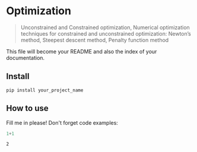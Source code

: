 # Optimization
> Unconstrained and Constrained optimization, Numerical optimization techniques for constrained and unconstrained optimization: Newton’s method, Steepest descent method, Penalty function method


This file will become your README and also the index of your documentation.

## Install

`pip install your_project_name`

## How to use

Fill me in please! Don't forget code examples:

```python
1+1
```




    2


